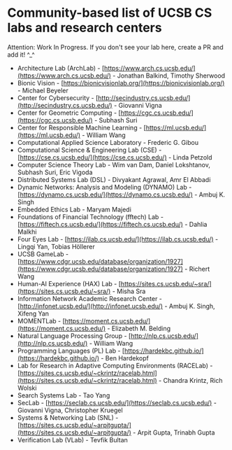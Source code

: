 # Community-based list of UCSB CS labs and research centers

Attention: Work In Progress. If you don't see your lab here, create a PR and add it! ^_^ 

- Architecture Lab (ArchLab) - [https://www.arch.cs.ucsb.edu/](https://www.arch.cs.ucsb.edu/) - Jonathan Balkind, Timothy Sherwood
- Bionic Vision - [https://bionicvisionlab.org/](https://bionicvisionlab.org/) - Michael Beyeler
- Center for Cybersecurity - [http://secindustry.cs.ucsb.edu/](http://secindustry.cs.ucsb.edu/) - Giovanni Vigna
- Center for Geometric Computing - [https://cgc.cs.ucsb.edu/](https://cgc.cs.ucsb.edu/) - Subhash Suri
- Center for Responsible Machine Learning - [https://ml.ucsb.edu/](https://ml.ucsb.edu/) - William Wang
- Computational Applied Science Laboratory - Frederic G. Gibou
- Computational Science & Engineering Lab (CSE) - [https://cse.cs.ucsb.edu/](https://cse.cs.ucsb.edu/) - Linda Petzold
- Computer Science Theory Lab - Wim van Dam, Daniel Lokshtanov, Subhash Suri, Eric Vigoda
- Distributed Systems Lab (DSL) - Divyakant Agrawal, Amr El Abbadi
- Dynamic Networks: Analysis and Modeling (DYNAMO) Lab - [https://dynamo.cs.ucsb.edu/](https://dynamo.cs.ucsb.edu/) - Ambuj K. Singh
- Embedded Ethics Lab - Maryam Majedi
- Foundations of Financial Technology (fftech) Lab - [https://fiftech.cs.ucsb.edu/](https://fiftech.cs.ucsb.edu/) - Dahlia Malkhi
- Four Eyes Lab - [https://ilab.cs.ucsb.edu/](https://ilab.cs.ucsb.edu/) - Lingqi Yan, Tobias Höllerer
- UCSB GameLab - [https://www.cdgr.ucsb.edu/database/organization/1927](https://www.cdgr.ucsb.edu/database/organization/1927) - Richert Wang
- Human-AI Experience (HAX) Lab - [https://sites.cs.ucsb.edu/~sra/](https://sites.cs.ucsb.edu/~sra/) - Misha Sra
- Information Network Academic Research Center - [http://infonet.ucsb.edu/](http://infonet.ucsb.edu/) - Ambuj K. Singh, Xifeng Yan
- MOMENTLab - [https://moment.cs.ucsb.edu/](https://moment.cs.ucsb.edu/) - Elizabeth M. Belding
- Natural Language Processing Group - [http://nlp.cs.ucsb.edu/](http://nlp.cs.ucsb.edu/) - William Wang
- Programming Languages (PL) Lab - [https://hardekbc.github.io/](https://hardekbc.github.io/) - Ben Hardekopf
- Lab for Research in Adaptive Computing Environments (RACELab) - [https://sites.cs.ucsb.edu/~ckrintz/racelab.html](https://sites.cs.ucsb.edu/~ckrintz/racelab.html) - Chandra Krintz, Rich Wolski
- Search Systems Lab - Tao Yang
- SecLab - [https://seclab.cs.ucsb.edu/](https://seclab.cs.ucsb.edu/) - Giovanni Vigna, Christopher Kruegel
- Systems & Networking Lab (SNL) - [https://sites.cs.ucsb.edu/~arpitgupta/](https://sites.cs.ucsb.edu/~arpitgupta/) - Arpit Gupta, Trinabh Gupta
- Verification Lab (VLab) - Tevfik Bultan
